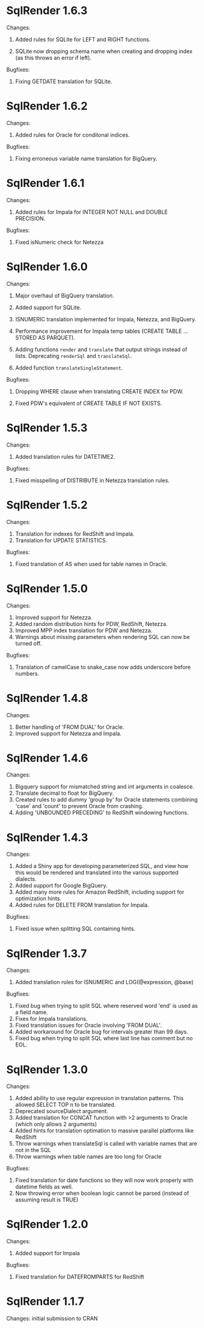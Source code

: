 SqlRender 1.6.3
===============

Changes:

1. Added rules for SQLite for LEFT and RIGHT functions.

2. SQLite now dropping schema name when creating and dropping index (as this throws an error if left).

Bugfixes:

1. Fixing GETDATE translation for SQLite.

SqlRender 1.6.2
===============

Changes:

1. Added rules for Oracle for conditonal indices.

Bugfixes:

1. Fixing erroneous variable name translation for BigQuery.


SqlRender 1.6.1
===============

Changes:

1. Added rules for Impala for INTEGER NOT NULL and DOUBLE PRECISION.

Bugfixes:

1. Fixed isNumeric check for Netezza


SqlRender 1.6.0
===============

Changes:

1. Major overhaul of BigQuery translation.

2. Added support for SQLite.

3. ISNUMERIC translation implemented for Impala, Netezza, and BigQuery.

4. Performance improvement for Impala temp tables (CREATE TABLE ... STORED AS PARQUET).

5. Adding functions `render` and `translate` that output strings instead of lists. Deprecating `renderSql` and `translateSql`.

6. Added function `translateSingleStatement`.

Bugfixes:

1. Dropping WHERE clause when translating CREATE INDEX for PDW.

2. Fixed PDW's equivalent of CREATE TABLE IF NOT EXISTS.


SqlRender 1.5.3
===============

Changes:

1. Added translation rules for DATETIME2.

Bugfixes:

1. Fixed misspelling of DISTRIBUTE in Netezza translation rules.

SqlRender 1.5.2
===============

Changes:

1. Translation for indexes for RedShift and Impala.
2. Translation for UPDATE STATISTICS.

Bugfixes:

1. Fixed translation of AS when used for table names in Oracle.

SqlRender 1.5.0
================

Changes:

1. Improved support for Netezza.
2. Added random distribution hints for PDW, RedShift, Netezza.
3. Improved MPP index translation for PDW and Netezza.
4. Warnings about missing parameters when rendering SQL can now be turned off.

Bugfixes:

1. Translation of camelCase to snake_case now adds underscore before numbers.

SqlRender 1.4.8
================

Changes: 

1. Better handling of 'FROM DUAL' for Oracle.
2. Improved support for Netezza and Impala.

SqlRender 1.4.6
================

Changes: 

1. Bigquery support for mismatched string and int arguments in coalesce.
2. Translate decimal to float for BigQuery.
3. Created rules to add dummy 'group by' for Oracle statements combining 'case' and 'count' to prevent Oracle from crashing.
4. Adding 'UNBOUNDED PRECEDING' to RedShift windowing functions.


SqlRender 1.4.3
================

Changes: 

1. Added a Shiny app for developing parameterized SQL, and view how this would be rendered and translated into the various supported dialects.
2. Added support for Google BigQuery.
3. Added many more rules for Amazon RedShift, including support for optimization hints.
4. Added rules for DELETE FROM translation for Impala.

Bugfixes:

1. Fixed issue when splitting SQL containing hints.


SqlRender 1.3.7
================

Changes: 

1. Added translation rules for ISNUMERIC and LOG(@expression, @base)


Bugfixes:

1. Fixed bug when trying to split SQL where reserved word 'end' is used as a field name.
2. Fixes for Impala translations.
3. Fixed translation issues for Oracle involving 'FROM DUAL'.
4. Added workaround for Oracle bug for intervals greater than 99 days.
5. Fixed bug when trying to split SQL where last line has comment but no EOL.


SqlRender 1.3.0
================

Changes: 

1. Added ability to use regular expression in translation patterns. This allowed SELECT TOP n to be translated.
2. Deprecated sourceDialect argument.
3. Added translation for CONCAT function with >2 arguments to Oracle (which only allows 2 arguments)
4. Added hints for translation optimation to massive parallel platforms like RedShift
5. Throw warnings when translateSql is called with variable names that are not in the SQL
6. Throw warnings when table names are too long for Oracle


Bugfixes:

1. Fixed translation for date functions so they will now work properly with datetime fields as well.
2. Now throwing error when boolean logic cannot be parsed (instead of assuming result is TRUE)


SqlRender 1.2.0
================

Changes: 

1. Added support for Impala

Bugfixes:

1. Fixed translation for DATEFROMPARTS for RedShift


SqlRender 1.1.7
================

Changes: initial submission to CRAN
